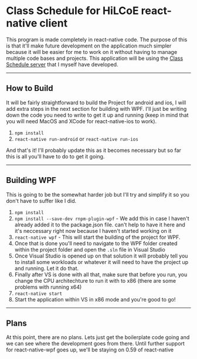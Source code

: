 # **Class Schedule for HiLCoE react-native client**

This program is made completely in react-native code. The purpose of this is that it'll make future development on the application much simpler because it will be easier for me to work on it without having to manage multiple code bases and projects. This application will be using the [Class Schedule server](https://github.com/brukbrhane/c-schedule_server.git) that I myself have developed.

---

## How to Build

It will be fairly straightforward to build the Project for android and ios, I will add extra steps in the next section for building with WPF. I'll just be writing down the code you need to write to get it up and running (keep in mind that you will need MacOS and XCode for react-native-ios to work).

1. `npm install`
2. `react-native run-android` or `react-native run-ios`

And that's it! I'll probably update this as it becomes necessary but so far this is all you'll have to do to get it going.

---

## Building WPF

This is going to be the somewhat harder job but I'll try and simplify it so you don't have to suffer like I did.

1. `npm install`
2. `npm install --save-dev rnpm-plugin-wpf` - We add this in case I haven't already added it to the package.json file. can't help to have it here and it's neccessary right now because I haven't started working on it
3. `react-native wpf` - This will start the building of the project for WPF.
4. Once that is done you'll need to navigate to the WPF folder created within the project folder and open the `.sln` file in Visual Studio
5. Once Visual Studio is opened up on that solution it will probably tell you to install some workloads or whatever it will need to have the project up and running. Let it do that.
6. Finally after VS is done with all that, make sure that before you run, you change the CPU architechture to run it with to x86 (there are some problems with running x64)
7. `react-native start`
8. Start the application within VS in x86 mode and you're good to go!

---

## Plans

At this point, there are no plans. Lets just get the boilerplate code going and we can see where the development goes from there. Until further support for react-native-wpf goes up, we'll be staying on 0.59 of react-native
